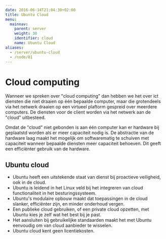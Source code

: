 ```yaml
---
date: 2016-06-14T21:04:30+02:00
title: Ubuntu Cloud
menu:
  mainnav:
    parent: server
    weight: 30
    identifier: cloud
    name: Ubuntu Cloud
aliases:
  - /server/ubuntu-cloud
  - /node/81
---
```

# Cloud computing
Wanneer we spreken over "cloud computing" dan hebben we het over ict diensten die niet draaien op één bepaalde computer, maar die grotendeels via het netwerk draaien op een virtueel plaftorm gespreid over meerdere computers. De diensten voor de client worden via het netwerk aan de "cloud" uitbesteed.

Omdat de "cloud" niet gebonden is aan één computer kan er hardware bij geplaatstd worden als er meer capaciteit nodig is. De abstractie van de hardware laag maakt het mogelijk om softwarematig te schuiven met capaciteit wanneer bepaalde diensten meer capaciteit behoeven. Dit geeft een efficiënter gebruik van de hardware.

## Ubuntu cloud
- Ubuntu heeft een uitstekende staat van dienst bij proactieve  veiligheid, ook in de cloud.
- Ubuntu is leidend in het Linux veld bij het integreren van cloud functionaliteit in het besturingssysteem.
- Ubuntu's modulaire opbouw maakt dat toepassingen in de cloud slanker, efficiënter zijn, en minder onderhoud vergen.
- Een publieke cloud gebruiken, of een private cloud opzetten, met Ubuntu kies je zelf wat het best bij je past.
- Het aansluiten bij gebruikelijke standaarden maakt het met Ubuntu eenvoudig om van cloud aanbieder te wisselen.
- Ubuntu cloud kent geen licentiekosten.
